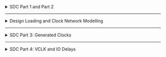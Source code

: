

<details>
  <summary>SDC Part 1 and Part 2</summary>

## SDC Part 1: Clock, Clock Tree Modelling, Uncertainty
    **What needs to be Constrained for Clocks**
    <img width="1421" alt="Screenshot 2024-10-29 at 4 40 33 PM" src="https://github.com/user-attachments/assets/f3972e48-4951-4a2c-822c-bcb93b2c8a86">

    **Implementation Flow of ASIC**
    <img width="891" alt="Screenshot 2024-10-29 at 4 41 08 PM" src="https://github.com/user-attachments/assets/68c10c96-7b0f-40ea-87ed-bf9d61607904">

    **Clock is built during Clock Tree Synthesis only. Till then Clock is an Ideal NW.**

    ### Clock Generation
      - Oscillator
      - PLL
      - External Clock Source
      - All of the above clock sources have inherent variations in the clock period due to stochastic effects.
    <img width="1253" alt="Screenshot 2024-10-29 at 4 43 46 PM" src="https://github.com/user-attachments/assets/bfbd8516-5546-4304-b565-f771c5e79f0f">


  ### Clock Distribution

  **Ideal Clock Network:** All flops sees the edge at same time.
  <img width="796" alt="Screenshot 2024-10-29 at 4 45 21 PM" src="https://github.com/user-attachments/assets/c07520ee-7b48-4c6c-9b0b-ddda1073ffce">
  
  **Practical Clock Network:** Practical Clock Network after CTS, All flops may not see the clock edge at same instance i.e Clock SKEW 
  <img width="794" alt="Screenshot 2024-10-29 at 4 46 16 PM" src="https://github.com/user-attachments/assets/75d4e97d-2e3f-4e49-8c9d-9ed4762eb2af">

  **Jitter:** Stocastic varition in clock generator.

  ### Clock Skew
    - Clock Tree built during CTS : **Practical Clock Tree**
    - Logic optimization happens in synthesis : **Ideal Clock Tree**
    - Timing Clean paths in Synthesis may fail after STA
  <img width="701" alt="Screenshot 2024-10-29 at 4 48 40 PM" src="https://github.com/user-attachments/assets/12be41be-aae2-493b-8e4b-da134ba44aea">

  **Ideal Scenario**
  <img width="516" alt="Screenshot 2024-10-29 at 4 48 50 PM" src="https://github.com/user-attachments/assets/e9bd566b-6dc5-496a-8d6c-ea6e4b551d73">
  `TCLK >= TCQ + TCOMBI + TSU`

  **Practical Scenario**
  <img width="553" alt="Screenshot 2024-10-29 at 4 50 10 PM" src="https://github.com/user-attachments/assets/f05f6022-9be9-447f-8b5b-ce4b10735c39">

  `(TCLK - TSKEW) >= TCQ + TCOMBI + TSU`
  Available timing window shrinks, Path is timing clean before CTS, but fails after CTS.

  ### Clock modelling

  - **Model the Clock for following**
    - **Period**
    - **Source Latency :** Time taken by the clock source to generate clock
    - **Clock Network Latency :** Time taken by Clock Distribution NW
    - **Clock Skew :** Clock path delay mismatches which causes difference in the arrival of clock.
      - CTS will balance the clocks, but still the skew cannot be reduced to 0 .
    - **Jitter :** Stochastic variations in the arrival of clock edge
        - Duty Cycle Jitter
        - Period
    - Collectively Clock Skew, Jitter is called Clock Uncertainty
  > **Note:** Post CTS, the clock network is real, and hence these modelled Clock Skew and Clock Network Latency MUST BE REMOVED !
    

## SDC Part 2: IO delays

  **How to Constraint the design in DC ?**
    
  - DC takes constraints in the form of SDC (Synopsys Design Constraints).
    <img width="1305" alt="Screenshot 2024-10-29 at 4 59 56 PM" src="https://github.com/user-attachments/assets/a3174eb0-a66d-4718-b77d-661530a17789">

   **Getting the Ports in DC**<br>
    - `get_ports clk;`<br>
    - `get_ports *clk*;` Wild card `*` supported<br>
    - `get_ports*;`<br>
    - `get_ports *-filter "direction == in";`  Filtering based on conditions.<br>
    - `get_ports *-filter "direction == out";`<br>
  > **Note:** Case Sensitive
  
  **Getting the clocks in DC**
    - `get_clocks *`
    - `get_clocks *clk*`: All clocks which has the name clk in it
    - `get_clocks *-filter "period > 10"`
    - `get_attribute [get_clocks my_clk] period`
    - `get_attribute [get_clocks my_clk] is_generated`

  **Querying the Cells in the Design**
  <img width="912" alt="Screenshot 2024-10-29 at 5 09 49 PM" src="https://github.com/user-attachments/assets/748dc934-b923-4ca0-a81b-82fd81a88796">

  ```verilog
  module combo_logic input in1, input in2, output out1);
    assign out1 = in1 | in2;
  endmodule
  ```
  <img width="553" alt="Screenshot 2024-10-29 at 5 10 41 PM" src="https://github.com/user-attachments/assets/36590aab-d769-4ad1-952f-ff09df36d000">

  Listing all the cells across all the hierarchies in the design .
  `get_cells * -hier`

  ```tcl
  get_attribute [get_cells _combo_logic] is_hierarchical
  get_attribute [get_cells _combo_logic/U1] is_hierarchical
  ```

  **Clock Distribution**
  <img width="1200" alt="Screenshot 2024-10-29 at 5 12 47 PM" src="https://github.com/user-attachments/assets/ab5fe9ff-2be6-403f-85d9-1ca95835e54a">

  `create_clock -name MY_CLK -per 5 [get_ports CLK]`

  > **Note:** Clocks must be created on the Clock Generators (PLL, OSCILLATORS) or Primary 10 Pins (For External Clocks) Clocks should not be created on hierarchical pins which are not Clock Generators.

  ```tcl
  create_clock -name MY_CLK -per 5 [get_ports CLK];
  set_clock_latency 3 MY_ _CLK; #This is the latency, modelling the clock delay in network
  set_clock_uncertainty 0.5 MY_CLK; # This is for setting the Clock network (skew + Jitter)
  ```

### Clock Waveforms
> **Note:** 50% DC clock starting phase is <br>

`create_clock —name MYCLK -per 10 [get_ports clk]`
<img width="434" alt="Screenshot 2024-10-29 at 5 17 11 PM" src="https://github.com/user-attachments/assets/350ee75f-40ea-4992-be2f-1b225b61de52">

> **Note:** 50% DC clock starting phase is low<br>

`create_clock -name MYCLK -per 10 [get_ports clk] -wave {5 10}`
<img width="526" alt="Screenshot 2024-10-29 at 5 17 54 PM" src="https://github.com/user-attachments/assets/d1c5ca2e-bb1b-4838-ad2d-af49d89338f6">

> **Note:** 50% DC clock starting phase is high, starting edge not at O.<br>

`create_clock —name MYCLK -per 10 [get_ports clk] -wave {2.5 7.5}`
<img width="594" alt="Screenshot 2024-10-29 at 5 21 13 PM" src="https://github.com/user-attachments/assets/adc59f98-c0cd-4f2d-abf9-01ba121b598a">

> **Note:** 25% DC clock.<br>

`create_clock -name MYCLK -per 10 [get_ports cik] -wave {0 2.5}`
<img width="519" alt="Screenshot 2024-10-29 at 5 22 46 PM" src="https://github.com/user-attachments/assets/fd2afbfc-586f-48b7-a9f2-90e6cbf781b2">

**Constraining the IO paths**
<img width="1238" alt="Screenshot 2024-10-29 at 5 23 18 PM" src="https://github.com/user-attachments/assets/691b6885-17ba-4d9f-bde5-678d6e7f49e4">

**Input Constraints**

```tcl
set_input_delay -max 3 -clock [get_clocks MY_CLK] [get_ports IN_*];
set_input_delay -min 0.5 -clock [get_clocks MY_CLK] [get_ports IN_*];
set_input_transition -max 1.5 [get_ports IN_*]; set _input_transition -min .75 [get_ports IN_*];
```
> **NOTE:** Both inputs IN_A, IN_B are coming w.r.t clock MY_CLK created on port CLK

**Output Constraints**

```tcl
set_output_delay -max 3 -clock Lget_clocks MY_CLK] [get_ports Out_y];
set _output_delay -min 0.5 -clock [get_clocks MY_CLK] [get_ports Out_y];
set_output_load -max 80 [get_ports Out_y]; set_output_load -min 20 [get_ports Out_yl;
```
> **NOTE:** Output Out_y is generated w.r.t clock MY_CLK created on port CLK.

</details>

----

<details>
  <summary>Design Loading and Clock Network Modelling</summary>

  - Loading design: `get_cells`, `get_ports`, `get_nets`
  - `get_pins`, `get_clocks`, `querying_clocks`
  - `create_clock` waveform
  - Clock Network Modelling: Uncertainty, `report_timing`
  - IO Delays

  **lab8_ciruit.v**
  ```verilog
  module labs circuit (input rst, input clk, input IN_A, input IN_B, output OUT_Y, output out_clk);
  reg REGA, REGB , REGC ;

  always @ (posedge clk, posedge rst)
  begin
    if(rst)
    begin
      REGA <= 1'b0;
      REGB <= 1'b0;
      REGC <= 1`b0;
    end
    else
    begin
      1'bo;
      REGA <= IN_A | IN_B;
      REGB <= IN_A ^ IN B;
      REGC <=! (REGA & REGB);
    end
  end
  assign OUT_Y = ~REGC;
  assign out_clk = clk;
  endmodule
  ```

  <img width="856" alt="Screenshot 2024-10-29 at 5 39 52 PM" src="https://github.com/user-attachments/assets/22c54628-f1f2-4a78-9382-cc521fc33471">

  <img width="1025" alt="Screenshot 2024-10-29 at 5 41 12 PM" src="https://github.com/user-attachments/assets/71c5832d-e3e3-4bce-a541-797c8bce28df">

  `read_verilog lab8_circuit.v`
  <img width="1129" alt="Screenshot 2024-10-29 at 5 45 05 PM" src="https://github.com/user-attachments/assets/d9bc0c0d-5196-437f-95bc-70308b4f4893">

  ```tcl
  link
  compile_ultra
  get_ports *
  ```
  <img width="629" alt="Screenshot 2024-10-29 at 6 35 11 PM" src="https://github.com/user-attachments/assets/10a5c8e3-f9ed-41aa-8c4e-b6caae4f13e5">

  ```tcl
  foreach_in_collections my_ports [get_ports *] {
    set port_name [get_object_name $my_ports]
    echo $port_name
  }
  ```

  <img width="658" alt="Screenshot 2024-10-29 at 6 47 02 PM" src="https://github.com/user-attachments/assets/abd1e35f-7a47-436b-b8b9-2d3b2b4d272f">

  `get_attribute lget_ports rst] direction`
  <img width="659" alt="Screenshot 2024-10-29 at 6 49 06 PM" src="https://github.com/user-attachments/assets/fc7e3c80-aa21-4100-ad8e-27cef54d37aa">

  ```tcl
  foreach_in_collections my_ports [get_ports *] {
  set port_names [get_object_name $my_ports];
  set dir [get_attributes [get_ports $port_names] direction];
  echo $port_names $dir
  }
  ```
  <img width="721" alt="Screenshot 2024-10-29 at 6 57 12 PM" src="https://github.com/user-attachments/assets/81afe923-053c-4b29-9f0c-a56b739a70c5">

  `get_cells *`
  <img width="804" alt="Screenshot 2024-10-29 at 6 58 30 PM" src="https://github.com/user-attachments/assets/35458bac-e91d-4d33-acdb-4034ef413667">
  
  `get_attribute [get_cells U9] is_hierarchical`
  <img width="811" alt="Screenshot 2024-10-29 at 7 00 47 PM" src="https://github.com/user-attachments/assets/920f7d3d-8126-4666-b577-b8b22d7e1a50">

  ```tcl
  get_cells * -hier -filter "is_hierarchical == false"
  get_cells * -hier -filter "is_hierarchical == true"
  ```
  <img width="520" alt="Screenshot 2024-10-29 at 7 04 10 PM" src="https://github.com/user-attachments/assets/f53da4db-5fb6-4b8d-aa61-1dd4951c3527">

  `get_attributes 0hier

  `get_attribute [get_cells REGA_reg] ref_name`
  <img width="488" alt="Screenshot 2024-10-29 at 7 05 29 PM" src="https://github.com/user-attachments/assets/9bb61d43-9764-41c2-8658-e9b887da097d">

  ```tcl
  foreach_in_collection my_cell [get_cells * -hier] {
  set my_cell_name [get_obiect_name $my_cell]:
  set rname [get_attribute [get_cells $my_cell_name] ref_namel;
  echo $my_cell_name $rname;
  }
  ```
  <img width="912" alt="Screenshot 2024-10-29 at 7 09 29 PM" src="https://github.com/user-attachments/assets/9d4dc95f-7209-4cde-9256-55e4c2e263e3">

  ## Design Vision
  <img width="794" alt="Screenshot 2024-10-29 at 7 15 07 PM" src="https://github.com/user-attachments/assets/a21c0f81-ba41-41e5-a884-279df9c87d5f">

  <img width="1296" alt="Screenshot 2024-10-29 at 7 16 30 PM" src="https://github.com/user-attachments/assets/3e9c08d8-e9e0-4951-81b0-4bfaa5aefd90">

  `get_nets *`
  <img width="732" alt="Screenshot 2024-10-29 at 7 17 19 PM" src="https://github.com/user-attachments/assets/0c5a5d7a-a864-496b-9994-3f30da603cfc">

  `all_connected N1`
  <img width="726" alt="Screenshot 2024-10-29 at 7 18 38 PM" src="https://github.com/user-attachments/assets/ab88aad5-78cd-4b40-94d7-3a20240bf40d">

  <img width="1433" alt="Screenshot 2024-10-29 at 7 19 39 PM" src="https://github.com/user-attachments/assets/4a55fe12-7c33-447c-9585-a8922a4d1c18">

  ```tcl
  foreach_in_collection my_pin [all_connected n5] {
  set pin_name [get_object_name $my_pin];
  set dir [get_attribute [get_pins $pin_name] direction];
  echo $pin_name $dir;
  }
  ```
  <img width="1242" alt="Screenshot 2024-10-29 at 7 21 12 PM" src="https://github.com/user-attachments/assets/6959270b-3e6e-4cdc-b69c-08fbeb91bd58">

  `get_pins *`
  <img width="1163" alt="Screenshot 2024-10-29 at 7 22 35 PM" src="https://github.com/user-attachments/assets/f2cc1811-5afc-4462-8f45-28744250f0e5">

  ```tcl
  foreach_in_collection my_pin [get_pins *] {
  set pin_name [get_object_name $my_pin];
  echo $pin_name;
  }
  ```
  <img width="234" alt="Screenshot 2024-10-29 at 7 23 29 PM" src="https://github.com/user-attachments/assets/27526287-e995-4b4c-bf88-6bc3ee32c2af">

  <img width="692" alt="Screenshot 2024-10-29 at 7 26 05 PM" src="https://github.com/user-attachments/assets/c33c21be-0f0b-4543-86a9-8e99b4926fe9">

  **Creating the clock**
    <img width="1110" alt="Screenshot 2024-10-29 at 7 27 49 PM" src="https://github.com/user-attachments/assets/5c3b497c-a6a4-4f50-9c48-26c4efd5c07b">

  `create_clock -name MYCLK -per 10 [get_ports clk]`
    <img width="451" alt="Screenshot 2024-10-29 at 7 29 20 PM" src="https://github.com/user-attachments/assets/efcf5a5a-d101-427c-868c-d9cc6ee98b89">

  `report_clocks *`
    <img width="716" alt="Screenshot 2024-10-29 at 7 33 23 PM" src="https://github.com/user-attachments/assets/fb3c8b49-0c64-41a4-a5eb-452ece1fe96d">

  ```tcl
    foreach_in_collection my_pin [get_pins *] {
      set my_pin_name [get_object_name $my_pin];
      set dir [get_attribute [get_pins $my_pin_name] direction];
      if { [regexp $dir in] } {
        if { [get_attribute [get_pins $my_pin_name] clock ] } {
          set clk [get_attribute [get_pins $my_pin_name] clocks];
          set clk_name [get_object_name $clk];
          echo $my_pin_name $clk_name;
        }
      }
    }
  ```
  <img width="502" alt="Screenshot 2024-10-29 at 7 39 18 PM" src="https://github.com/user-attachments/assets/b9b6944b-9924-4c3e-a1f5-8e133394e3cf">

  <img width="1141" alt="Screenshot 2024-10-29 at 7 41 01 PM" src="https://github.com/user-attachments/assets/77e52f11-89d2-464f-a356-eeabe6bb513a">

  ## Constraning

  **Removed all clocks**
    <img width="900" alt="Screenshot 2024-10-29 at 7 47 43 PM" src="https://github.com/user-attachments/assets/686d3849-9764-4bac-96a3-37aa44ea7f7b">

  `report_timing -to REGB_reg/D`
    <img width="839" alt="Screenshot 2024-10-29 at 8 15 49 PM" src="https://github.com/user-attachments/assets/3a079a85-b6c5-4255-97f8-d9efb1b5ec49">

  **After creating clock**
  <img width="793" alt="Screenshot 2024-10-29 at 8 21 55 PM" src="https://github.com/user-attachments/assets/abb9ef18-faf6-4f1d-bd76-82ae566b5188">

  <img width="1068" alt="Screenshot 2024-10-29 at 8 23 00 PM" src="https://github.com/user-attachments/assets/af922b86-3878-4e25-9815-d17ac5bfe01f">

  ```tcl
    set_clock_latency -source 2 [get_clocks MYCLK]
    set_clock_latency 1 [get_clocks MYCLK]
    set_clock_uncertainty -setup 0.5 [get_clocks MYCLK]
    set_clock_uncertainty -hold 0.1 [get_clocks MYCLK]
  ```
  <img width="686" alt="Screenshot 2024-10-29 at 8 30 45 PM" src="https://github.com/user-attachments/assets/a08553ed-2966-4512-9a4c-888142df479a">

  **Explaination**
    <img width="1204" alt="Screenshot 2024-10-29 at 8 32 20 PM" src="https://github.com/user-attachments/assets/f02105ac-5a67-4b49-b145-bad7d669e626">

  ### Modelling the inputs
  > Before modeling the inputs
  `report_port -verbose`
    <img width="728" alt="Screenshot 2024-10-29 at 8 38 52 PM" src="https://github.com/user-attachments/assets/02e65a80-e3cd-49d6-bb8c-f49817079e21">

  ```tcl
    set_input_delay -max 5 -clock [get_clocks MYCLK] [get_ports IN_A]
    set_input_delay -max 5 -clock [get_clocks MYCLK] [get_ports IN_B]
  ```
  > After modeling the inputs
     <img width="726" alt="Screenshot 2024-10-29 at 8 41 57 PM" src="https://github.com/user-attachments/assets/23c4521e-d2a1-48c2-9907-fc99f75ef6e3">

  `report_timing -from IN_A`
    <img width="650" alt="Screenshot 2024-10-29 at 8 45 35 PM" src="https://github.com/user-attachments/assets/24992d5c-96b8-4d85-8da9-2b4ac60d29c7">

  **Delay**
  ```tcl
    set_input_delay -min 1 -clock [get_clocks MYCLK] [get_ports IN_B]
    set_input_delay -min 1 -clock [get_clocks MYCLK] [get_ports IN_A]
  ```
  <img width="736" alt="Screenshot 2024-10-29 at 8 52 22 PM" src="https://github.com/user-attachments/assets/b5b9e1e5-8536-4206-89bc-ac9798477757">
  <img width="628" alt="Screenshot 2024-10-29 at 8 54 15 PM" src="https://github.com/user-attachments/assets/12544743-e7cd-4dbc-9322-983df3ba566b">

  **Input Transition**
  ```tcl
    set_input_transition max 0.3 [get_ports IN_A]
    set_input_transition max 0.3 [get_ports IN_B]
    set_input_transition min 0.1 [get_ports IN_A]
    set_input_transition min 0.1 [get_ports IN_B]
  ```
  <img width="584" alt="Screenshot 2024-10-29 at 9 00 20 PM" src="https://github.com/user-attachments/assets/f0769d95-c598-4070-8788-2921c3f2320e">

  **Output Delay**
  ```tcl
    set_output_ delay -max 5 -clock [get_clocks MYCLK] [get_ports OUT_Y]
    set_output_delay -min 1 -clock [get_clocks MYCLK] [get_ports OUT_Y]
  ```
  <img width="624" alt="Screenshot 2024-10-29 at 9 04 32 PM" src="https://github.com/user-attachments/assets/0d508787-066f-422f-a965-34acc90c9776">

  **Load**
  `set_load -min 0.1 [get_ports OUT_Y]`
    <img width="616" alt="Screenshot 2024-10-29 at 9 06 26 PM" src="https://github.com/user-attachments/assets/acee1fa4-4f74-4722-b8a6-c23d7f47c35e">

</details>

----

<details>
  <summary>SDC Part 3: Generated Clocks</summary>

  - **SDC Part 3**: `generated_clk`, `generated_clocks`
    <img width="1437" alt="Screenshot 2024-10-29 at 9 11 05 PM" src="https://github.com/user-attachments/assets/4e9f7666-496e-4ef6-bc86-0121d2ee4e4f">

    **Creating generated clock**
    <img width="1418" alt="Screenshot 2024-10-29 at 9 12 03 PM" src="https://github.com/user-attachments/assets/3a6ccb40-4c0e-496c-8339-8b19e7fe0624">

    **Constraining the design**
    <img width="888" alt="Screenshot 2024-10-29 at 9 13 13 PM" src="https://github.com/user-attachments/assets/dccda2d3-9b81-40d2-9b12-bbd66073f033">
    - IN_DATA, IN_CLK has 2 functionalities
    - In one functionality the IN_DATA and IN_CLK gets the data and clock corresponding to A and in other functionality it gets data and clock corresponding to B
    - Same for OUT_DATA, OUT_CLK (can get from A or from B) .
    - Note the common sel line !

      **How the clocks are propogated**
        - Once a clock is created on a pin / port, DC will propagate that clock downstream based on the timing arcs.
        - All the timing arcs from the definition point will see the clock propagation by default.

      > In the above design, while operating for 'A', the clock and data from the input goes only towards A <br>
      > While operating for 'B', the clock and data from input goes only towards 'B'.<br>
      > Never to both places simultaneously!<br>

    `create_generated_clock -name MYGEN_CLK -master MYCLK -source [get_ports clk] -div 1 [get_ports out_clk]`
    <img width="588" alt="Screenshot 2024-10-29 at 9 17 59 PM" src="https://github.com/user-attachments/assets/890a0833-e498-4d3d-8966-bc93b7a8d45f">

    `get_attribute [get_clocks MYGEN_CLK] is_generated`<br>
    True

    `get_attribute [get_clocks MYCLK] is_generated`<br>
    False

    ```tcl
    set_ clock_latency -max 1 [get_clocks MYGEN_CLK]
    set_output_delay -max 5 [get_ports OUT_Y] -clock [get_clocks MYGEN_CLK] 
    set_output_delay -min 1 [get_ports OUT_Y] -clock [get_clocks MYGEN_CLK]
    ```
    <img width="516" alt="Screenshot 2024-10-29 at 9 24 25 PM" src="https://github.com/user-attachments/assets/58daa98b-74e1-4499-a2e4-076128d36186">

    **All used commands**
    ```tcl
    create_clock -name MYCLK - per 10 [get_ports clk];
    set_clock_latency -source 2 [get_clocks MYCLK];
    set_clock_latency 1 [get_clocks MYCLK]:
    set_clock_uncertainty -max 0.5 [get_clocks MYCLK];
    set_clock_uncertainty -min 0.1 [get_clocks MYCLK];
    set input_delay -max 5 -clock [get_clocks MYCLK] [get_ports IN_A];
    set_input_delay -max 5 -clock [get_clocks MYCLK] [get_ports IN_B];
    set_input_delay -min 1 -clock [get_clocks MYCLK] [get_ports IN_A];
    set_input_delay -min 1 -clock [get_clocks MYCLK] [get ports IN B];
    set_input_transition -max 0.4 [get_ports IN_A];
    set_input_transition -max 0.4 [get_ports IN A];
    set_input_transition -min 0.1 [get_ports IN_B];
    set input transition -min 0.1 [get ports IN B];
    create_generated_clock -name MYGEN_CLK -master MYCLK -source [get_ports clk] -div 1 [get_ports out_clk];
    create_generated_clock -name MYGEN_DIV_CLK -master MYCLK -source [get_ports clk] -div 2 [get_ports out_div_clk];
    set_output_delay -max 5 -clock [get_clocks MYGEN_CLK] [get_ports OUT_Y];
    set_output_delay -min 1 -clock [get_clocks MYGEN_CLK] [get_ports OUT_Y];
    set load -max 0.4 [get ports OUT_Y];
    set_load -min 0.1 [get_ports OUT_Y];
    ```
    <img width="563" alt="Screenshot 2024-10-29 at 9 30 43 PM" src="https://github.com/user-attachments/assets/743bfa51-70eb-4b4c-8fd1-92ae5adf902a">

</details>

----

<details>
  <summary>SDC Part 4: VCLK and IO Delays</summary>

  - **SDC Part 4**: `vclk`, max_latency, rise_fall IO Delays
  - Part 1: Set_Max_delay
  - `VCLK`
    
    **Input Delays**
    <img width="1440" alt="Screenshot 2024-10-29 at 9 51 22 PM" src="https://github.com/user-attachments/assets/149bf919-5957-4e40-b484-4854723d1e97">

    **Output Delays**
    <img width="1440" alt="Screenshot 2024-10-29 at 9 53 40 PM" src="https://github.com/user-attachments/assets/9b6101fa-7c97-4504-8bad-69d05f5a00e3">
    
    <img width="1420" alt="Screenshot 2024-10-29 at 9 56 00 PM" src="https://github.com/user-attachments/assets/c972a16f-d139-4097-b02f-0aaf3685eeb0">
    
    <img width="1404" alt="Screenshot 2024-10-29 at 9 56 25 PM" src="https://github.com/user-attachments/assets/a0603a9b-c36d-456e-8969-89f6d1ce7860">

    **set_driving_cell**
    <img width="867" alt="Screenshot 2024-10-29 at 9 57 27 PM" src="https://github.com/user-attachments/assets/de7cd147-2d42-4351-b993-68f88c6434e9">
    **Recommended for Top level primary IOs**
    `set_input_transition -max 0.15 [get_ports IN_A]`

    **Recommended for module level IOs**
    ```tcl
    set_driving_cell -lib_cell <lib_cell_name>, <ports>
    set_driving_cell -lib_cell sky130_fd_sc_hd_buf_1 [all_inputs]
    ```

    `all_fanout -flat -endpoints_only -from IN_A`
    <img width="963" alt="Screenshot 2024-10-29 at 10 02 55 PM" src="https://github.com/user-attachments/assets/6a0f54c8-55df-4530-8bcd-3a4f715a34b6">
    <img width="739" alt="Screenshot 2024-10-29 at 10 03 27 PM" src="https://github.com/user-attachments/assets/6e1850d4-1feb-4eb0-bb4f-07f394483763">
    `report_timing -to OUT_Z -sig 4`
    <img width="539" alt="Screenshot 2024-10-29 at 10 04 00 PM" src="https://github.com/user-attachments/assets/ea55a410-d289-44d4-9860-09fcaad2734c">

    `design_vision`
    <img width="663" alt="Screenshot 2024-10-29 at 10 05 00 PM" src="https://github.com/user-attachments/assets/0b30939f-1730-49c1-88c9-34391bc6188a">

    `report_timing -from IN_C - to OUT_Z`
    <img width="541" alt="Screenshot 2024-10-29 at 10 06 03 PM" src="https://github.com/user-attachments/assets/08bdb98a-e6e0-4a83-8ed8-82c99dd8a9a7">

</details>
